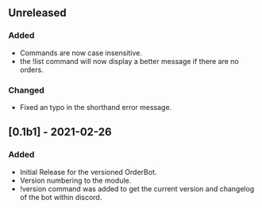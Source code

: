 ## Unreleased
### Added
- Commands are now case insensitive.
- the !list command will now display a better message if there are no orders.

### Changed
- Fixed an typo in the shorthand error message.

## [0.1b1] - 2021-02-26
### Added
- Initial Release for the versioned OrderBot.
- Version numbering to the module.
- !version command was added to get the current version and changelog of the bot within discord.
